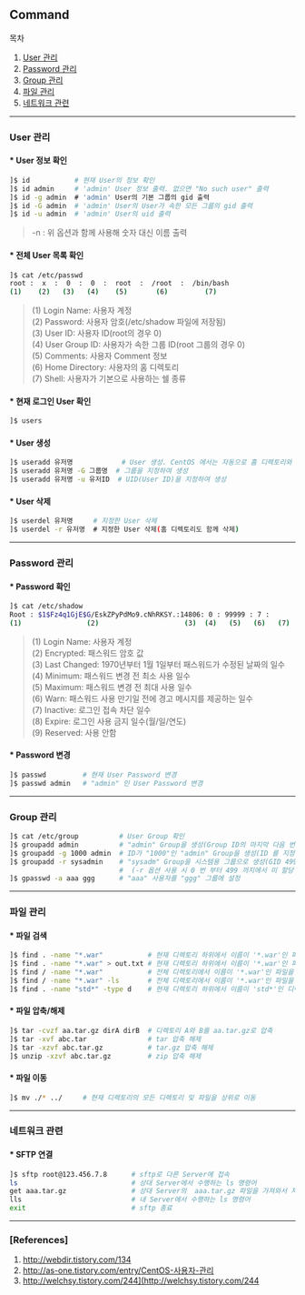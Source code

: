 ## Command

목차

1. [User 관리](#user-관리)
1. [Password 관리](#password-관리)
1. [Group 관리](#group-관리)
1. [파일 관리](#파일-관리)
1. [네트워크 관련](#네트워크-관련)

* * *

### User 관리

#### * User 정보 확인

```bash
]$ id           # 현재 User의 정보 확인
]$ id admin     # 'admin' User 정보 출력. 없으면 "No such user" 출력
]$ id -g admin  # 'admin' User의 기본 그룹의 gid 출력
]$ id -G admin  # 'admin' User의 User가 속한 모든 그룹의 gid 출력
]$ id -u admin  # 'admin' User의 uid 출력
```
> -n : 위 옵션과 함께 사용해 숫자 대신 이름 출력

#### * 전체 User 목록 확인

```bash
]$ cat /etc/passwd
root :  x  :  0  :  0  :  root  :  /root  :  /bin/bash
(1)    (2)   (3)   (4)    (5)       (6)         (7)
```

> (1) Login Name: 사용자 계정  
(2) Password: 사용자 암호(/etc/shadow 파일에 저장됨)  
(3) User ID: 사용자 ID(root의 경우 0)  
(4) User Group ID: 사용자가 속한 그룹 ID(root 그룹의 경우 0)  
(5) Comments: 사용자 Comment 정보  
(6) Home Directory: 사용자의 홈 디렉토리  
(7) Shell: 사용자가 기본으로 사용하는 쉘 종류  

#### * 현재 로그인 User 확인

```bash
]$ users
```

#### * User 생성

```bash
]$ useradd 유저명            # User 생성. CentOS 에서는 자동으로 홈 디렉토리와 쉘 환경이 설정됨
]$ useradd 유저명 -G 그룹명  # 그룹을 지정하여 생성
]$ useradd 유저명 -u 유저ID  # UID(User ID)을 지정하여 생성
```
#### * User 삭제

```bash
]$ userdel 유저명     # 지정한 User 삭제
]$ userdel -r 유저명  # 지정한 User 삭제(홈 디렉토리도 함께 삭제)
```

* * *

### Password 관리

#### * Password 확인

```bash
]$ cat /etc/shadow
Root : $1$Fz4q1GjE$G/EskZPyPdMo9.cNhRKSY.:14806: 0 : 99999 : 7 :      :      :
(1)                (2)                     (3)  (4)   (5)   (6)   (7)    (8)    (9)
```

> (1) Login Name: 사용자 계정  
(2) Encrypted: 패스워드 암호 값  
(3) Last Changed: 1970년부터 1월 1일부터 패스워드가 수정된 날짜의 일수  
(4) Minimum: 패스워드 변경 전 최소 사용 일수  
(5) Maximum: 패스워드 변경 전 최대 사용 일수  
(6) Warn: 패스워드 사용 만기일 전에 경고 메시지를 제공하는 일수  
(7) Inactive: 로그인 접속 차단 일수  
(8) Expire: 로그인 사용 금지 일수(월/일/연도)  
(9) Reserved: 사용 안함  

#### * Password 변경

```bash
]$ passwd         # 현재 User Password 변경
]$ passwd admin   # "admin" 인 User Password 변경
```

* * *

### Group 관리

```bash
]$ cat /etc/group          # User Group 확인
]$ groupadd admin          # "admin" Group을 생성(Group ID의 마지막 다음 번호로 ID가 생성됨, 500이 최소값)
]$ groupadd -g 1000 admin  # ID가 "1000"인 "admin" Group을 생성(ID 를 지정하여 생성)
]$ groupadd -r sysadmin    # "sysadm" Group을 시스템용 그룹으로 생성(GID 499 이하)
                           #  (-r 옵션 사용 시 0 번 부터 499 까지에서 미 할당 GID 중 가장 높은 번호를 할당)
]$ gpasswd -a aaa ggg      # "aaa" 사용자를 "ggg" 그룹에 설정
```

* * *

### 파일 관리

#### * 파일 검색

```bash
]$ find . -name "*.war"           # 현재 디렉토리 하위에서 이름이 '*.war'인 파일을 찾아 출력
]$ find . -name "*.war" > out.txt # 현재 디렉토리 하위에서 이름이 '*.war'인 파일 검색 출력 결과를 out.txt에 저장
]$ find / -name "*.war"           # 전체 디렉토리에서 이름이 '*.war'인 파일을 찾아 출력
]$ find / -name "*.war" -ls       # 전체 디렉토리에서 이름이 '*.war'인 파일을 찾아 ls 형식으로 출력
]$ find . -name "std*" -type d    # 현재 디렉토리 하위에서 이름이 'std*'인 디렉토리를 찾아 출력
```
#### * 파일 압축/해제

```bash
]$ tar -cvzf aa.tar.gz dirA dirB  # 디렉토리 A와 B를 aa.tar.gz로 압축
]$ tar -xvf abc.tar               # tar 압축 해제
]$ tar -xzvf abc.tar.gz           # tar.gz 압축 해제
]$ unzip -xzvf abc.tar.gz         # zip 압축 해제
```

#### * 파일 이동

```bash
]$ mv ./* ../     # 현재 디렉토리의 모든 디렉토리 및 파일을 상위로 이동
```

* * *

### 네트워크 관련

#### * SFTP 연결

```bash
]$ sftp root@123.456.7.8      # sftp로 다른 Server에 접속 
ls                            # 상대 Server에서 수행하는 ls 명령어
get aaa.tar.gz                # 상대 Server의  aaa.tar.gz 파일을 가져와서 저장
lls                           # 내 Server에서 수행하는 ls 명령어
exit                          # sftp 종료
```

* * *

### [References]
1. <http://webdir.tistory.com/134>
1. <http://as-one.tistory.com/entry/CentOS-사용자-관리>
1. <http://welchsy.tistory.com/244](http://welchsy.tistory.com/244>
